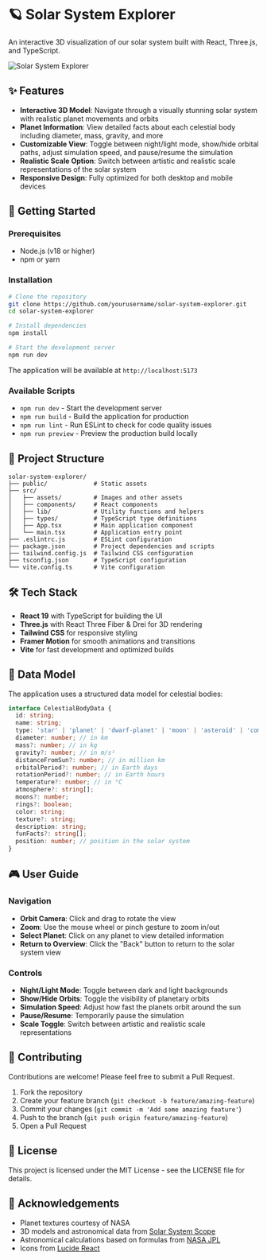 # 🪐 Solar System Explorer

An interactive 3D visualization of our solar system built with React, Three.js, and TypeScript.

![Solar System Explorer](https://images.unsplash.com/photo-1614732414444-096e5f1122d5?ixlib=rb-4.0.3&ixid=M3wxMjA3fDB8MHxwaG90by1wYWdlfHx8fGVufDB8fHx8fA%3D%3D&auto=format&fit=crop&w=1200&q=80)

## ✨ Features

- **Interactive 3D Model**: Navigate through a visually stunning solar system with realistic planet movements and orbits
- **Planet Information**: View detailed facts about each celestial body including diameter, mass, gravity, and more
- **Customizable View**: Toggle between night/light mode, show/hide orbital paths, adjust simulation speed, and pause/resume the simulation
- **Realistic Scale Option**: Switch between artistic and realistic scale representations of the solar system
- **Responsive Design**: Fully optimized for both desktop and mobile devices

## 🚀 Getting Started

### Prerequisites
- Node.js (v18 or higher)
- npm or yarn

### Installation

```bash
# Clone the repository
git clone https://github.com/yourusername/solar-system-explorer.git
cd solar-system-explorer

# Install dependencies
npm install

# Start the development server
npm run dev
```

The application will be available at `http://localhost:5173`

### Available Scripts

- `npm run dev` - Start the development server
- `npm run build` - Build the application for production
- `npm run lint` - Run ESLint to check for code quality issues
- `npm run preview` - Preview the production build locally

## 🧩 Project Structure

```
solar-system-explorer/
├── public/             # Static assets
├── src/
│   ├── assets/         # Images and other assets
│   ├── components/     # React components
│   ├── lib/            # Utility functions and helpers
│   ├── types/          # TypeScript type definitions
│   ├── App.tsx         # Main application component
│   └── main.tsx        # Application entry point
├── .eslintrc.js        # ESLint configuration
├── package.json        # Project dependencies and scripts
├── tailwind.config.js  # Tailwind CSS configuration
├── tsconfig.json       # TypeScript configuration
└── vite.config.ts      # Vite configuration
```

## 🛠️ Tech Stack

- **React 19** with TypeScript for building the UI
- **Three.js** with React Three Fiber & Drei for 3D rendering
- **Tailwind CSS** for responsive styling
- **Framer Motion** for smooth animations and transitions
- **Vite** for fast development and optimized builds

## 🧪 Data Model

The application uses a structured data model for celestial bodies:

```typescript
interface CelestialBodyData {
  id: string;
  name: string;
  type: 'star' | 'planet' | 'dwarf-planet' | 'moon' | 'asteroid' | 'comet';
  diameter: number; // in km
  mass?: number; // in kg
  gravity?: number; // in m/s²
  distanceFromSun?: number; // in million km
  orbitalPeriod?: number; // in Earth days
  rotationPeriod?: number; // in Earth hours
  temperature?: number; // in °C
  atmosphere?: string[];
  moons?: number;
  rings?: boolean;
  color: string;
  texture?: string;
  description: string;
  funFacts?: string[];
  position: number; // position in the solar system
}
```

## 🎮 User Guide

### Navigation
- **Orbit Camera**: Click and drag to rotate the view
- **Zoom**: Use the mouse wheel or pinch gesture to zoom in/out
- **Select Planet**: Click on any planet to view detailed information
- **Return to Overview**: Click the "Back" button to return to the solar system view

### Controls
- **Night/Light Mode**: Toggle between dark and light backgrounds
- **Show/Hide Orbits**: Toggle the visibility of planetary orbits
- **Simulation Speed**: Adjust how fast the planets orbit around the sun
- **Pause/Resume**: Temporarily pause the simulation
- **Scale Toggle**: Switch between artistic and realistic scale representations

## 🤝 Contributing

Contributions are welcome! Please feel free to submit a Pull Request.

1. Fork the repository
2. Create your feature branch (`git checkout -b feature/amazing-feature`)
3. Commit your changes (`git commit -m 'Add some amazing feature'`)
4. Push to the branch (`git push origin feature/amazing-feature`)
5. Open a Pull Request

## 📄 License

This project is licensed under the MIT License - see the LICENSE file for details.

## 🙏 Acknowledgements

- Planet textures courtesy of NASA
- 3D models and astronomical data from [Solar System Scope](https://www.solarsystemscope.com/)
- Astronomical calculations based on formulas from [NASA JPL](https://ssd.jpl.nasa.gov/)
- Icons from [Lucide React](https://lucide.dev/)